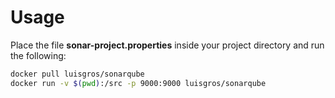 # Usage 

Place the file **sonar-project.properties** inside your project directory and run the following:
```sh
docker pull luisgros/sonarqube
docker run -v $(pwd):/src -p 9000:9000 luisgros/sonarqube
```
